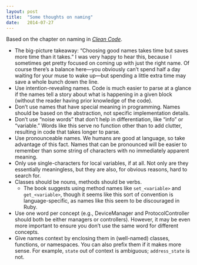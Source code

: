 ```yaml
---
layout: post
title:  "Some thoughts on naming"
date:   2014-07-27
---
```


Based on the chapter on naming in *[Clean Code][]*.

* The big-picture takeaway: “Choosing good names takes time but saves more 
  time than it takes.” I was very happy to hear this, because I sometimes get 
  pretty focused on coming up with just the right name. Of course there’s a 
  balance here—you obviously can’t spend half a day waiting for your muse to 
  wake up—but spending a little extra time may save a whole bunch down the 
  line.
* Use intention-revealing names. Code is much easier to parse at a glance if 
  the names tell a story about what is happening in a given block (without the 
  reader having prior knowledge of the code).
* Don’t use names that have special meaning in programming. Names should 
  be based on the abstraction, not specific implementation details.
* Don’t use “noise words” that don’t help in differentiation, like “info” or 
  “variable.” Words like this serve no function other than to add clutter, 
  resulting in code that takes longer to parse.
* Use pronounceable names. We humans are good at language, so take advantage 
  of this fact. Names that can be pronounced will be easier to remember than 
  some string of characters with no immediately apparent meaning.
* Only use single-characters for local variables, if at all. Not only are they 
  essentially meaningless, but they are also, for obvious reasons, hard to 
  search for.
* Classes should be nouns, methods should be verbs.
    * The book suggests using method names like `set_<variable>` and 
    `get_<variable>`, though it seems like this sort of convention is 
    language-specific, as names like this seem to be discouraged in Ruby.
* Use one word per concept (e.g., DeviceManager and ProtocolController should 
  both be either managers or controllers). However, it may be even more 
  important to ensure you don’t use the same word for different concepts.
* Give names context by enclosing them in (well-named) classes, functions, or 
  namespaces. You can also prefix them if it makes more sense. For example, 
  `state` out of context is ambiguous; `address_state` is not.

[Clean Code]: http://www.amazon.com/Clean-Code-Handbook-Software-Craftsmanship/dp/0132350882
